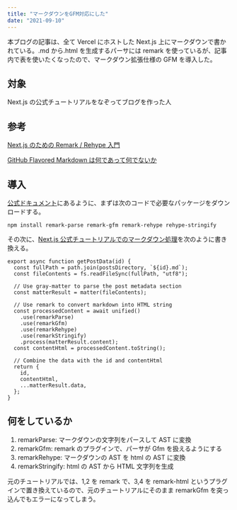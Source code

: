 ```yaml
---
title: "マークダウンをGFM対応にした"
date: "2021-09-10"
---
```


本ブログの記事は、全て Vercel にホストした Next.js 上にマークダウンで書かれている。.md から.html を生成するパーサには remark を使っているが、記事内で表を使いたくなったので、マークダウン拡張仕様の GFM を導入した。

## 対象

Next.js の公式チュートリアルをなぞってブログを作った人

## 参考

[Next.js のための Remark / Rehype 入門](https://qiita.com/sankentou/items/f8eadb5722f3b39bbbf8)

[GitHub Flavored Markdown は何であって何でないか](https://qiita.com/tk0miya/items/6b81e0e4563199037018)

## 導入

[公式ドキュメント](https://github.com/remarkjs/remark-gfm)にあるように、まずは次のコードで必要なパッケージをダウンロードする。

```
npm install remark-parse remark-gfm remark-rehype rehype-stringify
```

その次に、[Next.js 公式チュートリアルでのマークダウン処理](https://nextjs.org/learn/basics/dynamic-routes/render-markdown)を次のように書き換える。

```
export async function getPostData(id) {
  const fullPath = path.join(postsDirectory, `${id}.md`);
  const fileContents = fs.readFileSync(fullPath, "utf8");

  // Use gray-matter to parse the post metadata section
  const matterResult = matter(fileContents);

  // Use remark to convert markdown into HTML string
  const processedContent = await unified()
    .use(remarkParse)
    .use(remarkGfm)
    .use(remarkRehype)
    .use(remarkStringify)
    .process(matterResult.content);
  const contentHtml = processedContent.toString();

  // Combine the data with the id and contentHtml
  return {
    id,
    contentHtml,
    ...matterResult.data,
  };
}
```

## 何をしているか

1. remarkParse:
   マークダウンの文字列をパースして AST に変換
2. remarkGfm:
   remark のプラグインで、パーサが Gfm を扱えるようにする
3. remarkRehype:
   マークダウンの AST を html の AST に変換
4. remarkStringify:
   html の AST から HTML 文字列を生成

元のチュートリアルでは、1,2 を remark で、3,4 を remark-html というプラグインで置き換えているので、元のチュートリアルにそのまま remarkGfm を突っ込んでもエラーになってしまう。

